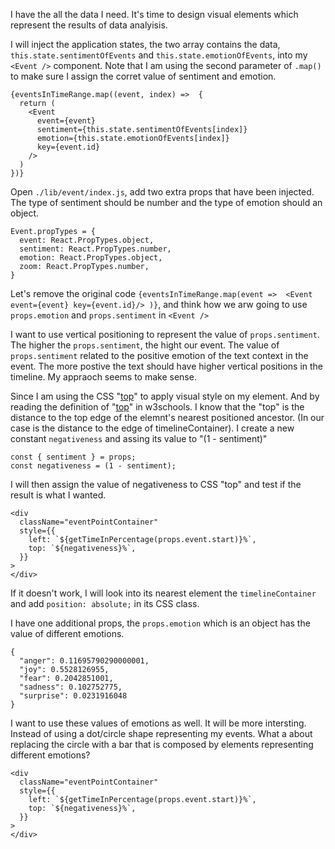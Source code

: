 I have the all the data I need. It's time to design visual elements which represent the results of data analyisis.

I will inject the application states, the two array contains the data, `this.state.sentimentOfEvents` and `this.state.emotionOfEvents`, into my `<Event />` component. Note that I am using the second parameter of `.map()` to make sure I assign the corret value of sentiment and emotion.

```
{eventsInTimeRange.map((event, index) =>  {
  return (
    <Event
      event={event}
      sentiment={this.state.sentimentOfEvents[index]}
      emotion={this.state.emotionOfEvents[index]}
      key={event.id}
    />
  )
})}
```

Open `./lib/event/index.js`, add two extra props that have been injected. The type of sentiment should be number and the type of emotion should an object.

```
Event.propTypes = {
  event: React.PropTypes.object,
  sentiment: React.PropTypes.number,
  emotion: React.PropTypes.object,
  zoom: React.PropTypes.number,
}
```

Let's remove the original code `{eventsInTimeRange.map(event =>  <Event event={event} key={event.id}/> )}`, and think how we arw going to use `props.emotion` and `props.sentiment` in `<Event />`

I want to use vertical positioning to represent the value of `props.sentiment`. The higher the `props.sentiment`, the hight our event. The value of `props.sentiment` related to the positive emotion of the text context in the event. The more postive the text should have higher vertical positions in the timeline. My appraoch seems to make sense.

Since I am using the CSS "[top](http://www.w3schools.com/cssref/pr_pos_top.asp)" to apply visual style on my element. And by reading the definition of "[top](http://www.w3schools.com/cssref/pr_pos_top.asp)" in w3schools. I know that the "top" is the distance to the top edge of the elemnt's nearest positioned ancestor. (In our case is the distance to the edge of timelineContainer). I create a new constant `negativeness` and assing its value to "(1 - sentiment)"

```
const { sentiment } = props;
const negativeness = (1 - sentiment);
```
I will then assign the value of negativeness to CSS "top" and test if the result is what I wanted.
```
<div
  className="eventPointContainer"
  style={{
    left: `${getTimeInPercentage(props.event.start)}%`,
    top: `${negativeness}%`,
  }}
>
</div>
```
If it doesn't work, I will look into its nearest element the `timelineContainer` and add `position: absolute;` in its CSS class.

I have one additional props, the `props.emotion` which is an object has the value of different emotions.
```
{
  "anger": 0.11695790290000001,
  "joy": 0.5528126955,
  "fear": 0.2042851001,
  "sadness": 0.102752775,
  "surprise": 0.0231916048
}
```
I want to use these values of emotions as well. It will be more intersting. Instead of using a dot/circle shape representing my events. What a about replacing the circle with a bar that is composed by elements representing different emotions?
```
<div
  className="eventPointContainer"
  style={{
    left: `${getTimeInPercentage(props.event.start)}%`,
    top: `${negativeness}%`,
  }}
>
</div>
```
